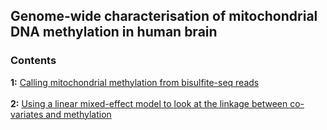 <h2>Genome-wide characterisation of mitochondrial DNA methylation in human brain</h2>
<h3>Contents</h3>
<b>1:</b> <a href="https://github.com/dmsoanes/mitochondrial_methylation/blob/main/calling_methylation.md">Calling mitochondrial methylation from bisulfite-seq reads</a><br><br>
<b>2:</b> <a href="https://github.com/dmsoanes/mitochondrial_methylation/blob/main/mixed_effect.md">Using a linear mixed-effect model to look at the linkage between co-variates and methylation</a>
